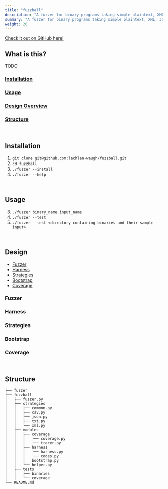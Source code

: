 ```yaml
---
title: "fuzzball"
description: "A fuzzer for binary programs taking simple plaintext, XML, JSON, & CSV input. Developed in Python."
summary: "A fuzzer for binary programs taking simple plaintext, XML, JSON, & CSV input. Developed in Python."
weight: 20
---
```


[Check it out on GitHub here!](https://github.com/lachlan-waugh/fuzzball)

## What is this?
TODO

### [Installation](#installation)
### [Usage](#usage)
### [Design Overview](#design)
### [Structure](#structure)

&nbsp;

## Installation
1. `git clone git@github.com:lachlan-waugh/fuzzball.git`
2. `cd fuzzball`
3. `./fuzzer --install`
4. `./fuzzer --help`

&nbsp;

## Usage
3. `./fuzzer binary_name input_name`
4. `./fuzzer --test`
5. `./fuzzer --test <directory containing binaries and their sample input>`

&nbsp;

## Design
* [Fuzzer](#Fuzzer)
* [Harness](#Harness)
* [Strategies](#Strategies)
* [Bootstrap](#Bootstrap)
* [Coverage](#Coverage)

### Fuzzer

### Harness

### Strategies

### Bootstrap

### Coverage

&nbsp;

## Structure
```
├── fuzzer
├── fuzzball
│   ├── fuzzer.py
│   ├── strategies
│   │   ├── common.py
│   │   ├── csv.py
│   │   ├── json.py
│   │   ├── txt.py
│   │   └── xml.py
│   ├── modules
│   │   ├── coverage
│   │   │   ├── coverage.py
│   │   │   └── tracer.py
│   │   ├── harness
│   │   │   ├── harness.py
│   │   │   └── codes.py
│   │   │   bootstrap.py
│   │   └── helper.py
│   ├── tests
│   │   ├── binaries
│   │   └── coverage
└── README.md
```